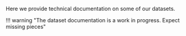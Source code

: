 Here we provide technical documentation on some of our datasets.

!!! warning "The dataset documentation is a work in progress. Expect missing pieces"